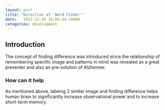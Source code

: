 ```yaml
---
layout: post
title: "Direction of 'Word Finder'" 
date:   2022-12-30 18:05:44 +0900
categories: development
---
```


## Introduction

The concept of finding difference was introduced since the relationship of remembering specific image and patterns in mind was revealed as a great preventer and also an pre-solution of Alzheimer.



### How can it help

As mentioned above, labeing 2 similar image and finding difference helps human brain to significantly increase observational power and to increase short-term memory.